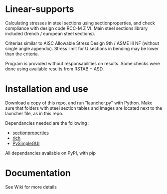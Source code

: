 # Linear-supports
Calculating stresses in steel sections using sectionproperties, and check compliance with design code RCC-M Z VI.
Main steel sections library included (french / european steel sections).

Criterias similar to AISC Allowable Stress Design 9th / ASME III NF (without single angle appendix).
Stress limit for U sections in bending may be lower than the criteria.

Program is provided without responsabilities on results.
Some checks were done using available results from RSTAB + ASD.

# Installation and use 
Download a copy of this repo, and run "launcher.py" with Python.
Make sure that folders with steel section tables and images are located next to the launcher file, as in this repo.

Dependancies needed are the following :
- [sectionproperties](https://github.com/robbievanleeuwen/section-properties)
- [rich](https://github.com/Textualize/rich)
- [PySimpleGUI](https://github.com/PySimpleGUI/PySimpleGUI)

All dependancies available on PyPI, with pip

# Documentation
See Wiki for more details
